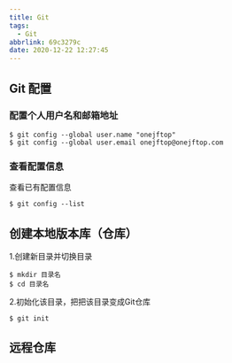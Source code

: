 ```yaml
---
title: Git
tags:
  - Git
abbrlink: 69c3279c
date: 2020-12-22 12:27:45
---
```


## Git 配置

### 配置个人用户名和邮箱地址

```
$ git config --global user.name "onejftop"
$ git config --global user.email onejftop@onejftop.com
```

### 查看配置信息

查看已有配置信息

```
$ git config --list
```

## 创建本地版本库（仓库）

1.创建新目录并切换目录

```
$ mkdir 目录名
$ cd 目录名
```

2.初始化该目录，把把该目录变成Git仓库

```
$ git init
```

## 远程仓库



